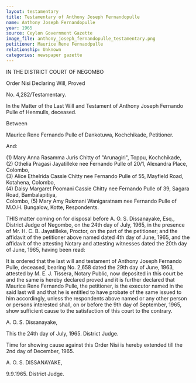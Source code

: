 ```yaml
---
layout: testamentary
title: Testamentary of Anthony Joseph Fernandopulle
name: Anthony Joseph Fernandopulle
year: 1965
source: Ceylon Government Gazette
image_file: anthony_joseph_fernandopulle_testamentary.png
petitioner: Maurice Rene Fernaodpulle
relationship: Unknown
categories: newspaper gazette
---
```


IN THE DISTRICT COURT OF NEGOMBO

Order Nisi Declaring Will, Proved

No. 4,282/Testamentary. 

In the Matter of the Last Will and Testament of Anthony Joseph Fernando Pulle of Henmulls, deceased.

Between

Maurice Rene Fernando Pulle of Dankotuwa, Kochchikade, Petitioner.

And:

(1) Mary Anna Rasamma Juris Chitty of "Arunagiri", Toppu, Kochchikade, <br />
(2) Othelia Pragasi Jayatilleke nee Fernando Pulle of 20/1, Alexandra Place, Colombo, <br />
(3) Alice Ethelrida Cassie Chitty nee Fernando Pulle of 55, Mayfield Road, Kotahena, Colombo, <br />
(4) Daisy Margaret Poomani Cassie Chitty nee Fernando Pulle of 39, Sagara Road, Bambalapitiya, <br />Colombo, 
(5) Mary Amy Rukmani Wanigaratnam nee Fernando Pulle of M.O.H. Bungalow, Kotte, Respondents.

THIS matter coming on for disposal before A. O. S. Dissanayake, Esq., District Judge of Negombo, on the 24th day of July, 1965, in the presence of Mr. H. C. B. Jayatilleke, Proctor, on the part of the petitioner; and the affidavit of the petitioner above named dated 4th day of June, 1965, and the affidavit of the attesting Notary and attesting witnesses dated the 20th day of June, 1965, having been read:

It is ordered that the last will and testament of Anthony Joseph Fernando Pulle, deceased, bearing No. 2,658 dated the 29th day of June, 1963, attested by M. E. J. Tissera, Notary Public, now deposited in this court be and the same is hereby declared proved and it is further declared that Maurice Rene Fernando Pulle, the petitioner, is the executor named in the said last will and that he is entitled to have probate of the same issued to him accordingly, unless the respondents above named or any other person or persons interested shall, on or before the 9th day of September, 1965, show sufficient cause to the satisfaction of this court to the contrary.

A. O. S. Dissanayake,

This the 24th day of July, 1965. District Judge.

Time for showing cause against this Order Nisi is hereby extended till the 2nd day of December, 1965.

A. O. S. DISSANAYAKE,

9.9.1965. District Judge.
